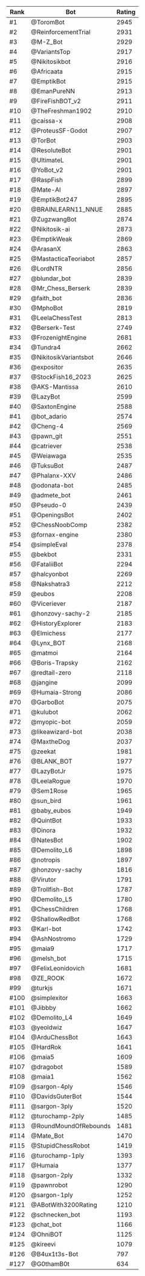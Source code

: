 Rank|Bot|Rating
---|---|---
#1|@ToromBot|2945
#2|@ReinforcementTrial|2931
#3|@M-Z_Bot|2929
#4|@VariantsTop|2917
#5|@Nikitosikbot|2916
#6|@Africaata|2915
#7|@EmptikBot|2915
#8|@EmanPureNN|2913
#9|@FireFishBOT_v2|2911
#10|@TheFreshman1902|2910
#11|@caissa-x|2908
#12|@ProteusSF-Godot|2907
#13|@TorBot|2903
#14|@ResoluteBot|2901
#15|@UltimateL|2901
#16|@YoBot_v2|2901
#17|@RaspFish|2899
#18|@Mate-AI|2897
#19|@EmptikBot247|2895
#20|@BRAINLEARN11_NNUE|2885
#21|@ZugzwangBot|2874
#22|@Nikitosik-ai|2873
#23|@EmptikWeak|2869
#24|@ArasanX|2863
#25|@MastacticaTeoriabot|2857
#26|@LordNTR|2856
#27|@blundar_bot|2839
#28|@Mr_Chess_Berserk|2839
#29|@faith_bot|2836
#30|@MphoBot|2819
#31|@LeelaChessTest|2813
#32|@Berserk-Test|2749
#33|@FrozenightEngine|2681
#34|@Tundra4|2662
#35|@NikitosikVariantsbot|2646
#36|@expositor|2635
#37|@StockFish16_2023|2625
#38|@AKS-Mantissa|2610
#39|@LazyBot|2599
#40|@SaxtonEngine|2588
#41|@bot_adario|2574
#42|@Cheng-4|2569
#43|@pawn_git|2551
#44|@catriever|2538
#45|@Weiawaga|2535
#46|@TuksuBot|2487
#47|@Phalanx-XXV|2486
#48|@odonata-bot|2485
#49|@admete_bot|2461
#50|@Pseudo-0|2439
#51|@OpeningsBot|2402
#52|@ChessNoobComp|2382
#53|@fornax-engine|2380
#54|@simpleEval|2378
#55|@bekbot|2331
#56|@FataliiBot|2294
#57|@halcyonbot|2269
#58|@Nakshatra3|2212
#59|@eubos|2208
#60|@Viceriever|2187
#61|@honzovy-sachy-2|2185
#62|@HistoryExplorer|2183
#63|@Elmichess|2177
#64|@Lynx_BOT|2168
#65|@matmoi|2164
#66|@Boris-Trapsky|2162
#67|@redtail-zero|2118
#68|@jangine|2099
#69|@Humaia-Strong|2086
#70|@GarboBot|2075
#71|@kulubot|2062
#72|@myopic-bot|2059
#73|@likeawizard-bot|2038
#74|@MaxtheDog|2037
#75|@zeekat|1981
#76|@BLANK_BOT|1977
#77|@LazyBotJr|1975
#78|@LeelaRogue|1970
#79|@Sem1Rose|1965
#80|@sun_bird|1961
#81|@baby_eubos|1949
#82|@QuintBot|1933
#83|@Dinora|1932
#84|@NatesBot|1902
#85|@Demolito_L6|1898
#86|@notropis|1897
#87|@honzovy-sachy|1816
#88|@Virutor|1791
#89|@Trollfish-Bot|1787
#90|@Demolito_L5|1780
#91|@ChessChildren|1768
#92|@ShallowRedBot|1768
#93|@Karl-bot|1742
#94|@AshNostromo|1729
#95|@maia9|1717
#96|@melsh_bot|1715
#97|@FelixLeonidovich|1681
#98|@ZE_ROOK|1672
#99|@turkjs|1671
#100|@simplexitor|1663
#101|@Jibbby|1662
#102|@Demolito_L4|1649
#103|@yeoldwiz|1647
#104|@ArduChessBot|1643
#105|@HardRok|1641
#106|@maia5|1609
#107|@dragobot|1589
#108|@maia1|1562
#109|@sargon-4ply|1546
#110|@DavidsGuterBot|1544
#111|@sargon-3ply|1520
#112|@turochamp-2ply|1485
#113|@RoundMoundOfRebounds|1481
#114|@Mate_Bot|1470
#115|@StupidChessRobot|1419
#116|@turochamp-1ply|1393
#117|@Humaia|1377
#118|@sargon-2ply|1332
#119|@pawnrobot|1290
#120|@sargon-1ply|1252
#121|@ABotWith3200Rating|1210
#122|@schnecken_bot|1193
#123|@chat_bot|1166
#124|@OhniBOT|1125
#125|@kireevi|1079
#126|@B4ux1t3s-Bot|797
#127|@G0thamB0t|634
